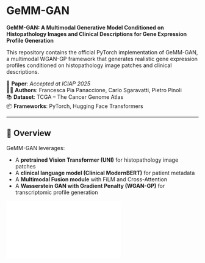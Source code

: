 # GeMM-GAN

**GeMM-GAN: A Multimodal Generative Model Conditioned on Histopathology Images and Clinical Descriptions for Gene Expression Profile Generation**

This repository contains the official PyTorch implementation of GeMM-GAN, a multimodal WGAN-GP framework that generates realistic gene expression profiles conditioned on histopathology image patches and clinical descriptions.

📄 **Paper**: _Accepted at ICIAP 2025_  
👩‍💻 **Authors**: Francesca Pia Panaccione, Carlo Sgaravatti, Pietro Pinoli  
📚 **Dataset**: TCGA – The Cancer Genome Atlas  
📦 **Frameworks**: PyTorch, Hugging Face Transformers

---

## 🧠 Overview

GeMM-GAN leverages:
- A **pretrained Vision Transformer (UNI)** for histopathology image patches
- A **clinical language model (Clinical ModernBERT)** for patient metadata
- A **Multimodal Fusion module** with FiLM and Cross-Attention
- A **Wasserstein GAN with Gradient Penalty (WGAN-GP)** for transcriptomic profile generation


![Model Architecture](ICIAP_Architecture.pdf)

